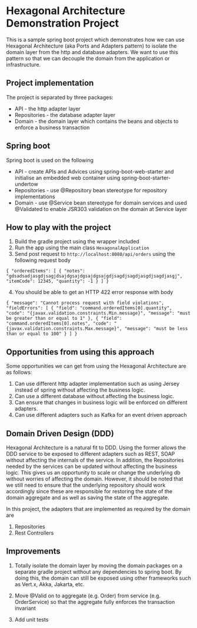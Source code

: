 
# Hexagonal Architecture Demonstration Project

This is a sample spring boot project which demonstrates how we can use Hexagonal Architecture (aka 
Ports and Adapters pattern) to isolate the domain layer from the http and database adapters.  We want to 
use this pattern so that we can decouple the domain from the application or infrastructure. 

## Project implementation

The project is separated by three packages:

* API - the http adapter layer
* Repositories - the database adapter layer
* Domain - the domain layer which contains the beans and objects to enforce a business transaction

## Spring boot

Spring boot is used on the following

* API - create APIs and Advices using spring-boot-web-starter and initialise an embedded web container using 
spring-boot-starter-undertow
* Repositories - use @Repository bean stereotype for repository implementations
* Domain - use @Service bean stereotype for domain services and used @Validated to enable JSR303 validation
on the domain at Service layer

## How to play with the project

1. Build the gradle project using the wrapper included
2. Run the app using the main class `HexagonalApplication`
3. Send post request to `http://localhost:8080/api/orders` using the following
request body 

`
{
	"orderedItems": [
		{
			"notes": "gdsadsadjasgdjsagjdsajdgsajdgsajdgsajgdjsagdjsagdjasgdjsagdjasgj",
			"itemCode": 12345,
			"quantity": -1
		}
	]
}
`

4. You should be able to get an HTTP 422 error response with body

`
{
    "message": "Cannot process request with field violations",
    "fieldErrors": [
        {
            "field": "command.orderedItems[0].quantity",
            "code": "{javax.validation.constraints.Min.message}",
            "message": "must be greater than or equal to 1"
        },
        {
            "field": "command.orderedItems[0].notes",
            "code": "{javax.validation.constraints.Max.message}",
            "message": "must be less than or equal to 100"
        }
    ]
}
`

## Opportunities from using this approach

Some opportunities we can get from using the Hexagonal Architecture are as follows:

1. Can use different http adapter implementation such as using Jersey instead of
spring without affecting the business logic.
2. Can use a different database without affecting the business logic.
3. Can ensure that changes in business logic will be enforced on different adapters.
4. Can use different adapters such as Kafka for an event driven approach

## Domain Driven Design (DDD)

Hexagonal Architecture is a natural fit to DDD. Using the former allows the DDD
service to be exposed to different adapters such as REST, SOAP without affecting the
internals of the service. In addition, the Repositories needed by the services can be 
updated without affecting the business logic. This gives us an opportunity to scale or 
change the underlying db without worries of affecting the domain. However, it should be 
noted that we still need to ensure that the underlying repository should work accordingly
since these are responsible for restoring the state of the domain aggregate and as well
as saving the state of the aggregate.

In this project, the adapters that are implemented as required by the domain are

1. Repositories
2. Rest Controllers

## Improvements

1. Totally isolate the domain layer by moving the domain packages on a separate gradle project without
any dependencies to spring boot. By doing this, the domain can still be exposed using other frameworks
such as Vert.x, Akka, Jakarta, etc.

2. Move @Valid on to aggregate (e.g. Order) from service (e.g. OrderService) so that the aggregate fully
enforces the transaction invariant

3. Add unit tests
